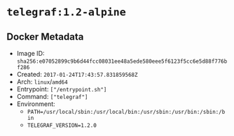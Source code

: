 # `telegraf:1.2-alpine`

## Docker Metadata

- Image ID: `sha256:e07052899c9b6d44fcc08031ee48a5ede580eee5f6123f5cc6e5d88f776bf286`
- Created: `2017-01-24T17:43:57.831859568Z`
- Arch: `linux`/`amd64`
- Entrypoint: `["/entrypoint.sh"]`
- Command: `["telegraf"]`
- Environment:
  - `PATH=/usr/local/sbin:/usr/local/bin:/usr/sbin:/usr/bin:/sbin:/bin`
  - `TELEGRAF_VERSION=1.2.0`
